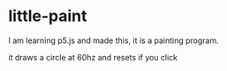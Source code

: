 # little-paint

I am learning p5.js and made this,
it is a painting program.

it draws a circle at 60hz and resets if you click

